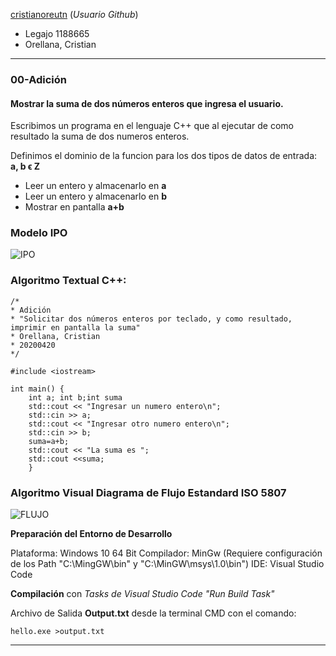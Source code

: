 [cristianoreutn](https://github.com/cristianoreutn)  (_Usuario Github_)
* Legajo 1188665
* Orellana, Cristian
---
### 00-Adición
#### Mostrar la suma de dos números enteros que ingresa el usuario.
Escribimos un programa en el lenguaje C++ que al ejecutar de como resultado la suma de dos numeros enteros.

Definimos el dominio de la funcion para los dos tipos de datos de entrada: **a, b ϵ Z**

* Leer un entero y almacenarlo en **a**
* Leer un entero y almacenarlo en **b**
* Mostrar en pantalla **a+b**

### Modelo IPO

![IPO](https://github.com/cristianoreutn/AED/blob/master/01-Adicion/PNG/IPO.png)

### Algoritmo Textual C++:

    /*
    * Adición
    * "Solicitar dos números enteros por teclado, y como resultado, imprimir en pantalla la suma"  
    * Orellana, Cristian 
    * 20200420
    */

    #include <iostream>

    int main() {
        int a; int b;int suma
        std::cout << "Ingresar un numero entero\n";
        std::cin >> a;
        std::cout << "Ingresar otro numero entero\n";
        std::cin >> b;
        suma=a+b;
        std::cout << "La suma es ";
        std::cout <<suma;
        }
        
  ### Algoritmo Visual Diagrama de Flujo Estandard ISO 5807
  
  ![FLUJO](https://github.com/cristianoreutn/AED/blob/master/01-Adicion/PNG/FLUJO.JPG)
  
    
 **Preparación del Entorno de Desarrollo**

Plataforma: Windows 10 64 Bit 
Compilador: MinGw (Requiere configuración de los Path "C:\MingGW\bin" y "C:\MinGW\msys\1.0\bin")
IDE: Visual Studio Code

**Compilación** con *Tasks de Visual Studio Code "Run Build Task"*

Archivo de Salida **Output.txt** desde la terminal CMD con el comando:

    hello.exe >output.txt
    
---
